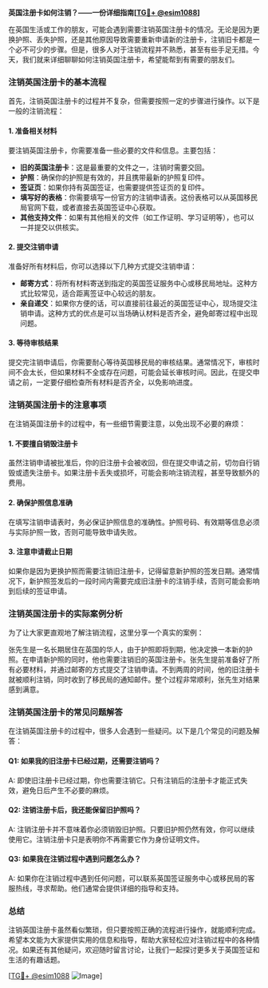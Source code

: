 **英国注册卡如何注销？——一份详细指南[[TG💪+ @esim1088](https://t.me/s/esim1088)]**

在英国生活或工作的朋友，可能会遇到需要注销英国注册卡的情况。无论是因为更换护照、丢失护照，还是其他原因导致需要重新申请新的注册卡，注销旧卡都是一个必不可少的步骤。但是，很多人对于注销流程并不熟悉，甚至有些手足无措。今天，我们就来详细聊聊如何注销英国注册卡，希望能帮到有需要的朋友们。

### 注销英国注册卡的基本流程

首先，注销英国注册卡的过程并不复杂，但需要按照一定的步骤进行操作。以下是一般的注销流程：

#### 1. 准备相关材料

要注销英国注册卡，你需要准备一些必要的文件和信息。主要包括：

- **旧的英国注册卡**：这是最重要的文件之一，注销时需要交回。
- **护照**：确保你的护照是有效的，并且携带最新的护照复印件。
- **签证页**：如果你持有英国签证，也需要提供签证页的复印件。
- **填写好的表格**：你需要填写一份官方的注销申请表。这份表格可以从英国移民局官网下载，或者直接去英国签证中心获取。
- **其他支持文件**：如果有其他相关的文件（如工作证明、学习证明等），也可以一并提交以供核实。

#### 2. 提交注销申请

准备好所有材料后，你可以选择以下几种方式提交注销申请：

- **邮寄方式**：将所有材料寄送到指定的英国签证服务中心或移民局地址。这种方式比较常见，适合距离签证中心较远的朋友。
- **亲自递交**：如果你方便的话，可以直接前往最近的英国签证中心，现场提交注销申请。这种方式的优点是可以当场确认材料是否齐全，避免邮寄过程中出现问题。

#### 3. 等待审核结果

提交完注销申请后，你需要耐心等待英国移民局的审核结果。通常情况下，审核时间不会太长，但如果材料不全或存在问题，可能会延长审核时间。因此，在提交申请之前，一定要仔细检查所有材料是否齐全，以免影响进度。

### 注销英国注册卡的注意事项

在注销英国注册卡的过程中，有一些细节需要注意，以免出现不必要的麻烦：

#### 1. 不要擅自销毁注册卡

虽然注销申请被批准后，你的旧注册卡会被收回，但在提交申请之前，切勿自行销毁或遗失注册卡。如果注册卡丢失或损坏，可能会影响注销流程，甚至导致额外的费用。

#### 2. 确保护照信息准确

在填写注销申请表时，务必保证护照信息的准确性。护照号码、有效期等信息必须与实际护照一致，否则可能导致申请失败。

#### 3. 注意申请截止日期

如果你是因为更换护照而需要注销旧注册卡，记得留意新护照的签发日期。通常情况下，新护照签发后的一段时间内需要完成旧注册卡的注销手续，否则可能会影响到后续的签证申请。

### 注销英国注册卡的实际案例分析

为了让大家更直观地了解注销流程，这里分享一个真实的案例：

张先生是一名长期居住在英国的华人，由于护照即将到期，他决定换一本新的护照。在申请新护照的同时，他也需要注销旧的英国注册卡。张先生提前准备好了所有必要材料，并通过邮寄的方式提交了注销申请。不到两周的时间，他的旧注册卡就被顺利注销，同时收到了移民局的通知邮件。整个过程非常顺利，张先生对结果感到满意。

### 注销英国注册卡的常见问题解答

在注销英国注册卡的过程中，很多人会遇到一些疑问。以下是几个常见的问题及解答：

#### Q1: 如果我的旧注册卡已经过期，还需要注销吗？

A: 即使旧注册卡已经过期，你也需要注销它。只有注销后的注册卡才能正式失效，避免日后产生不必要的麻烦。

#### Q2: 注销注册卡后，我还能保留旧护照吗？

A: 注销注册卡并不意味着你必须销毁旧护照。只要旧护照仍然有效，你可以继续使用它。注销注册卡只是表明你不再需要它作为身份证明文件。

#### Q3: 如果我在注销过程中遇到问题怎么办？

A: 如果你在注销过程中遇到任何问题，可以联系英国签证服务中心或移民局的客服热线，寻求帮助。他们通常会提供详细的指导和支持。

### 总结

注销英国注册卡虽然看似繁琐，但只要按照正确的流程进行操作，就能顺利完成。希望本文能为大家提供实用的信息和指导，帮助大家轻松应对注销过程中的各种情况。如果还有其他疑问，欢迎随时留言讨论，让我们一起探讨更多关于英国签证和生活的有趣话题。

[[TG💪+ @esim1088](https://t.me/s/esim1088) ![Image](https://i.postimg.cc/4NQfJmqS/Snipaste-2025-05-13-00-14-12.png)]